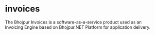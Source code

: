 # invoices
The Bhojpur Invoices is a software-as-a-service product used as an Invoicing Engine based on Bhojpur.NET Platform for application delivery.
